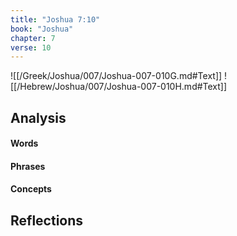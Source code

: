```yaml
---
title: "Joshua 7:10"
book: "Joshua"
chapter: 7
verse: 10
---
```

![[/Greek/Joshua/007/Joshua-007-010G.md#Text]]
![[/Hebrew/Joshua/007/Joshua-007-010H.md#Text]]

## Analysis

#### Words

#### Phrases

#### Concepts

## Reflections
